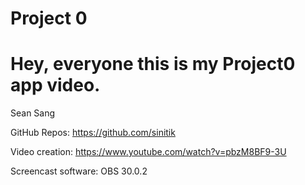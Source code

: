 # Project 0

# Hey, everyone this is my Project0 app video.

Sean Sang

GitHub Repos: https://github.com/sinitik

Video creation: https://www.youtube.com/watch?v=pbzM8BF9-3U

Screencast software: OBS 30.0.2
